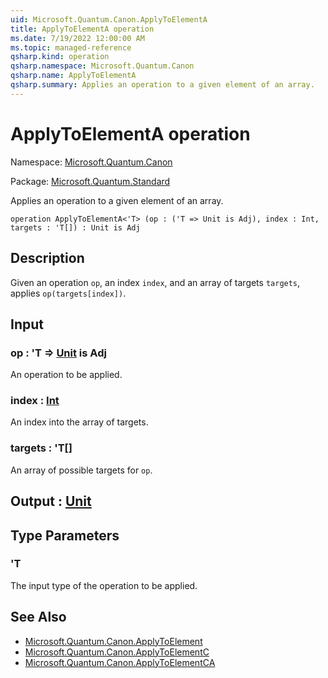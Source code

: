 ```yaml
---
uid: Microsoft.Quantum.Canon.ApplyToElementA
title: ApplyToElementA operation
ms.date: 7/19/2022 12:00:00 AM
ms.topic: managed-reference
qsharp.kind: operation
qsharp.namespace: Microsoft.Quantum.Canon
qsharp.name: ApplyToElementA
qsharp.summary: Applies an operation to a given element of an array.
---
```


# ApplyToElementA operation

Namespace: [Microsoft.Quantum.Canon](xref:Microsoft.Quantum.Canon)

Package: [Microsoft.Quantum.Standard](https://nuget.org/packages/Microsoft.Quantum.Standard)


Applies an operation to a given element of an array.

```qsharp
operation ApplyToElementA<'T> (op : ('T => Unit is Adj), index : Int, targets : 'T[]) : Unit is Adj
```


## Description

Given an operation `op`, an index `index`, and an array of targets `targets`,applies `op(targets[index])`.

## Input

### op : 'T => [Unit](xref:microsoft.quantum.qsharp.valueliterals#unit-literal)  is Adj

An operation to be applied.


### index : [Int](xref:microsoft.quantum.qsharp.valueliterals#int-literals)

An index into the array of targets.


### targets : 'T[]

An array of possible targets for `op`.



## Output : [Unit](xref:microsoft.quantum.qsharp.valueliterals#unit-literal)



## Type Parameters

### 'T

The input type of the operation to be applied.

## See Also

- [Microsoft.Quantum.Canon.ApplyToElement](xref:Microsoft.Quantum.Canon.ApplyToElement)
- [Microsoft.Quantum.Canon.ApplyToElementC](xref:Microsoft.Quantum.Canon.ApplyToElementC)
- [Microsoft.Quantum.Canon.ApplyToElementCA](xref:Microsoft.Quantum.Canon.ApplyToElementCA)